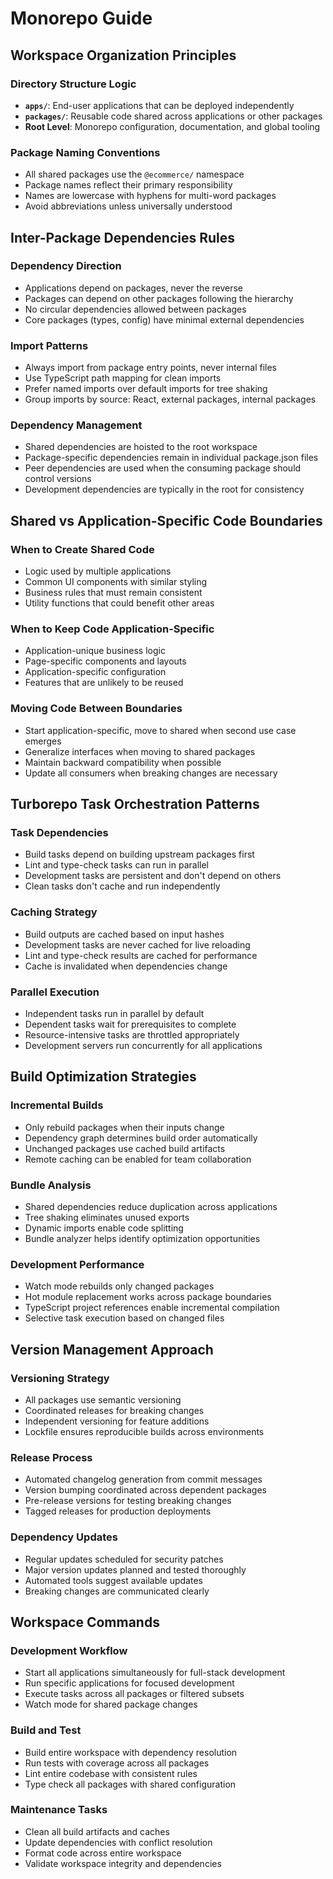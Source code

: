 # Monorepo Guide

## Workspace Organization Principles

### Directory Structure Logic
- **`apps/`**: End-user applications that can be deployed independently
- **`packages/`**: Reusable code shared across applications or other packages
- **Root Level**: Monorepo configuration, documentation, and global tooling

### Package Naming Conventions
- All shared packages use the `@ecommerce/` namespace
- Package names reflect their primary responsibility
- Names are lowercase with hyphens for multi-word packages
- Avoid abbreviations unless universally understood

## Inter-Package Dependencies Rules

### Dependency Direction
- Applications depend on packages, never the reverse
- Packages can depend on other packages following the hierarchy
- No circular dependencies allowed between packages
- Core packages (types, config) have minimal external dependencies

### Import Patterns
- Always import from package entry points, never internal files
- Use TypeScript path mapping for clean imports
- Prefer named imports over default imports for tree shaking
- Group imports by source: React, external packages, internal packages

### Dependency Management
- Shared dependencies are hoisted to the root workspace
- Package-specific dependencies remain in individual package.json files
- Peer dependencies are used when the consuming package should control versions
- Development dependencies are typically in the root for consistency

## Shared vs Application-Specific Code Boundaries

### When to Create Shared Code
- Logic used by multiple applications
- Common UI components with similar styling
- Business rules that must remain consistent
- Utility functions that could benefit other areas

### When to Keep Code Application-Specific
- Application-unique business logic
- Page-specific components and layouts
- Application-specific configuration
- Features that are unlikely to be reused

### Moving Code Between Boundaries
- Start application-specific, move to shared when second use case emerges
- Generalize interfaces when moving to shared packages
- Maintain backward compatibility when possible
- Update all consumers when breaking changes are necessary

## Turborepo Task Orchestration Patterns

### Task Dependencies
- Build tasks depend on building upstream packages first
- Lint and type-check tasks can run in parallel
- Development tasks are persistent and don't depend on others
- Clean tasks don't cache and run independently

### Caching Strategy
- Build outputs are cached based on input hashes
- Development tasks are never cached for live reloading
- Lint and type-check results are cached for performance
- Cache is invalidated when dependencies change

### Parallel Execution
- Independent tasks run in parallel by default
- Dependent tasks wait for prerequisites to complete
- Resource-intensive tasks are throttled appropriately
- Development servers run concurrently for all applications

## Build Optimization Strategies

### Incremental Builds
- Only rebuild packages when their inputs change
- Dependency graph determines build order automatically
- Unchanged packages use cached build artifacts
- Remote caching can be enabled for team collaboration

### Bundle Analysis
- Shared dependencies reduce duplication across applications
- Tree shaking eliminates unused exports
- Dynamic imports enable code splitting
- Bundle analyzer helps identify optimization opportunities

### Development Performance
- Watch mode rebuilds only changed packages
- Hot module replacement works across package boundaries
- TypeScript project references enable incremental compilation
- Selective task execution based on changed files

## Version Management Approach

### Versioning Strategy
- All packages use semantic versioning
- Coordinated releases for breaking changes
- Independent versioning for feature additions
- Lockfile ensures reproducible builds across environments

### Release Process
- Automated changelog generation from commit messages
- Version bumping coordinated across dependent packages
- Pre-release versions for testing breaking changes
- Tagged releases for production deployments

### Dependency Updates
- Regular updates scheduled for security patches
- Major version updates planned and tested thoroughly
- Automated tools suggest available updates
- Breaking changes are communicated clearly

## Workspace Commands

### Development Workflow
- Start all applications simultaneously for full-stack development
- Run specific applications for focused development
- Execute tasks across all packages or filtered subsets
- Watch mode for shared package changes

### Build and Test
- Build entire workspace with dependency resolution
- Run tests with coverage across all packages
- Lint entire codebase with consistent rules
- Type check all packages with shared configuration

### Maintenance Tasks
- Clean all build artifacts and caches
- Update dependencies with conflict resolution
- Format code across entire workspace
- Validate workspace integrity and dependencies